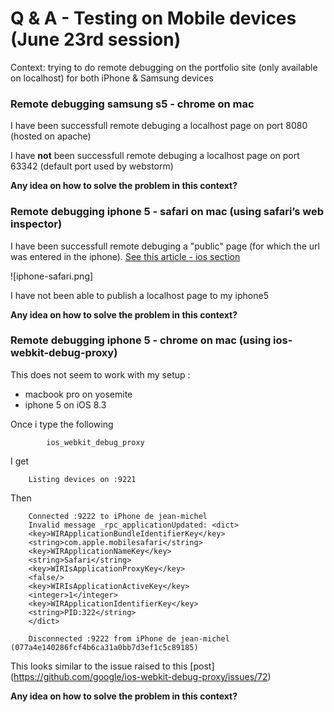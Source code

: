 
# Q & A - Testing on Mobile devices (June 23rd session)

Context: trying to do remote debugging on the portfolio site (only available on localhost) for both iPhone & Samsung devices


### Remote debugging samsung s5 - chrome on mac
I have been successfull remote debuging a localhost page on port 8080 (hosted on apache)

I have **not** been successfull remote debuging a localhost page on port 63342 (default port used by webstorm) 

**Any idea on how to solve the problem in this context?**


### Remote debugging iphone  5 - safari on mac (using safari’s web inspector)
I have been successfull remote debuging a "public" page (for which the url was entered in the iphone). [See this article - ios section](http://www.smashingmagazine.com/2014/09/03/testing-mobile-emulators-simulators-remote-debugging/2/)

![iphone-safari.png]


I have not been able to publish a localhost page to my iphone5 

**Any idea on how to solve the problem in this context?**

### Remote debugging iphone 5 - chrome on mac (using ios-webkit-debug-proxy)
This does not seem to work with my setup :

- macbook pro on yosemite
- iphone 5 on iOS 8.3

Once i type the following 

			ios_webkit_debug_proxy




I get 

		
		Listing devices on :9221

Then 

        Connected :9222 to iPhone de jean-michel 
        Invalid message _rpc_applicationUpdated: <dict>
	    <key>WIRApplicationBundleIdentifierKey</key>
	    <string>com.apple.mobilesafari</string>
	    <key>WIRApplicationNameKey</key>
	    <string>Safari</string>
	    <key>WIRIsApplicationProxyKey</key>
	    <false/>
	    <key>WIRIsApplicationActiveKey</key>
	    <integer>1</integer>
	    <key>WIRApplicationIdentifierKey</key>
	    <string>PID:322</string>
        </dict>
        
        Disconnected :9222 from iPhone de jean-michel (077a4e140286fcf4b6ca31a0bb7d3ef1c5c89185)

 
 This looks similar to the issue raised to this [post] (https://github.com/google/ios-webkit-debug-proxy/issues/72)
    
    
**Any idea on how to solve the problem in this context?**